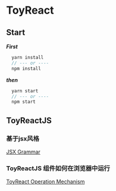 # ToyReact

## Start
___First___
```javascript
  yarn install
  // --- or ----
  npm install
```
___then___
```javascript
  yarn start
  // --- or ----
  npm start
```
## ToyReactJS

### 基于jsx风格

[JSX Grammar](./Folder/jsx.md)

### ToyReactJS 组件如何在浏览器中运行

[ToyReact Operation Mechanism](./Folder/OperationMechanism.md)
